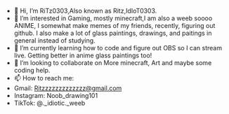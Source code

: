 - 👋 Hi, I’m RiTz0303,Also known as Ritz,IdIoT0303.
- 👀 I’m interested in Gaming, mostly minecraft,I am also a weeb soooo ANIME, I somewhat make memes of my friends, recently, figuring out github. I also make a lot of glass paintings, drawings, and paitings in general instead of studying.
- 🌱 I’m currently learning how to code and figure out OBS so I can stream live. Getting better in anime glass paintings too!
- 💞️ I’m looking to collaborate on More minecraft, Art and maybe some coding help.
- 📫 How to reach me:
- Gmail: Ritzzzzzzzzzzzzz@gmail.com 
- Instagram: Noob_drawing101
- TikTok: @._idiotic._weeb
<!---
RiTz0303/RiTz0303 is a ✨ special ✨ repository because its `README.md` (this file) appears on your GitHub profile.
You can click the Preview link to take a look at your changes.
--->
